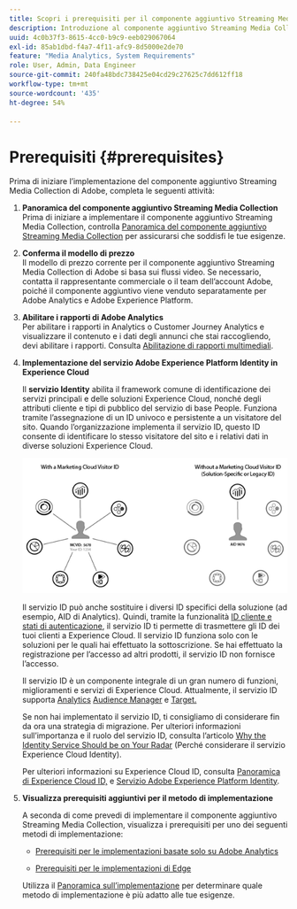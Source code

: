 ```yaml
---
title: Scopri i prerequisiti per il componente aggiuntivo Streaming Media Collection di Adobe
description: Introduzione al componente aggiuntivo Streaming Media Collection. Scopri cosa serve per l’implementazione.
uuid: 4c0b37f3-8615-4cc0-b9c9-eeb029067064
exl-id: 85ab1dbd-f4a7-4f11-afc9-8d5000e2de70
feature: "Media Analytics, System Requirements"
role: User, Admin, Data Engineer
source-git-commit: 240fa48bdc738425e04cd29c27625c7dd612ff18
workflow-type: tm+mt
source-wordcount: '435'
ht-degree: 54%

---
```


# Prerequisiti {#prerequisites}

Prima di iniziare l’implementazione del componente aggiuntivo Streaming Media Collection di Adobe, completa le seguenti attività:

1. **Panoramica del componente aggiuntivo Streaming Media Collection**<br>
Prima di iniziare a implementare il componente aggiuntivo Streaming Media Collection, controlla [Panoramica del componente aggiuntivo Streaming Media Collection](/help/media-overview.md) per assicurarsi che soddisfi le tue esigenze.

1. **Conferma il modello di prezzo**<br>
Il modello di prezzo corrente per il componente aggiuntivo Streaming Media Collection di Adobe si basa sui flussi video. Se necessario, contatta il rappresentante commerciale o il team dell’account Adobe, poiché il componente aggiuntivo viene venduto separatamente per Adobe Analytics e Adobe Experience Platform.

1. **Abilitare i rapporti di Adobe Analytics**<br>
Per abilitare i rapporti in Analytics o Customer Journey Analytics e visualizzare il contenuto e i dati degli annunci che stai raccogliendo, devi abilitare i rapporti. Consulta [Abilitazione di rapporti multimediali](/help/reporting/media-reports-enable.md).

1. **Implementazione del servizio Adobe Experience Platform Identity in Experience Cloud**

   Il **servizio Identity** abilita il framework comune di identificazione dei servizi principali e delle soluzioni Experience Cloud, nonché degli attributi cliente e tipi di pubblico del servizio di base People. Funziona tramite l’assegnazione di un ID univoco e persistente a un visitatore del sito. Quando l’organizzazione implementa il servizio ID, questo ID consente di identificare lo stesso visitatore del sito e i relativi dati in diverse soluzioni Experience Cloud.

   ![Grafico del servizio ID](assets/mc_id_service_graphic.png)

   Il servizio ID può anche sostituire i diversi ID specifici della soluzione (ad esempio, AID di Analytics). Quindi, tramite la funzionalità [ID cliente e stati di autenticazione](https://experienceleague.adobe.com/docs/id-service/using/reference/authenticated-state.html?lang=it), il servizio ID ti permette di trasmettere gli ID dei tuoi clienti a Experience Cloud. Il servizio ID funziona solo con le soluzioni per le quali hai effettuato la sottoscrizione. Se hai effettuato la registrazione per l’accesso ad altri prodotti, il servizio ID non fornisce l’accesso.

   Il servizio ID è un componente integrale di un gran numero di funzioni, miglioramenti e servizi di Experience Cloud. Attualmente, il servizio ID supporta [Analytics](https://www.adobe.com/it/marketing-cloud/web-analytics.html) [Audience Manager](https://www.adobe.com/it/marketing-cloud/data-management-platform.html) e [Target.](https://www.adobe.com/it/marketing-cloud/testing-targeting.html)

   Se non hai implementato il servizio ID, ti consigliamo di considerare fin da ora una strategia di migrazione. Per ulteriori informazioni sull’importanza e il ruolo del servizio ID, consulta l’articolo [Why the Identity Service Should be on Your Radar](https://theblog.adobe.com/why-new-adobe-marketing-cloud-id-service-should-be-on-your-radar/) (Perché considerare il servizio Experience Cloud Identity).

   Per ulteriori informazioni su Experience Cloud ID, consulta [Panoramica di Experience Cloud ID,](https://experienceleague.adobe.com/docs/id-service/using/intro/overview.html?lang=it) e [Servizio Adobe Experience Platform Identity](https://experienceleague.adobe.com/docs/id-service/using/home.html?lang=it).

1. **Visualizza prerequisiti aggiuntivi per il metodo di implementazione**

   A seconda di come prevedi di implementare il componente aggiuntivo Streaming Media Collection, visualizza i prerequisiti per uno dei seguenti metodi di implementazione:

   * [Prerequisiti per le implementazioni basate solo su Adobe Analytics](/help/implementation/media-sdk/setup/prerequisites-analytics.md)

   * [Prerequisiti per le implementazioni di Edge](/help/implementation/edge/prerequisites-edge.md)

   Utilizza il [Panoramica sull’implementazione](/help/implementation/overview.md) per determinare quale metodo di implementazione è più adatto alle tue esigenze.
